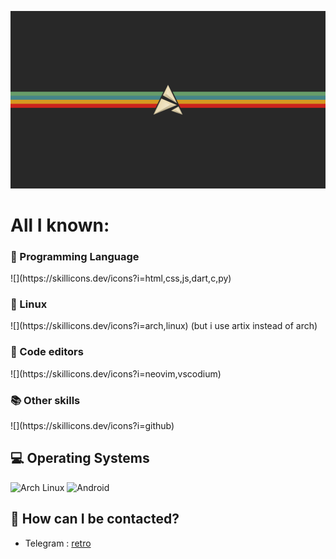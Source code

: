 ![](https://github.com/retrovisionagain/retrovisionagain/blob/main/artix.png)
# All I known:
<div align="left">
<h3>🚀 Programming Language</h3>
![](https://skillicons.dev/icons?i=html,css,js,dart,c,py)

<h3>🐧 Linux</h3>
![](https://skillicons.dev/icons?i=arch,linux) (but i use artix instead of arch)

<h3>📝 Code editors</h3>
![](https://skillicons.dev/icons?i=neovim,vscodium)

<h3>📚 Other skills</h3>
![](https://skillicons.dev/icons?i=github)
</div>
<h2 align="left">💻 Operating Systems</h2>

<div align="left">
  <img src="https://img.shields.io/badge/Arch%20Linux-1793D1?logo=arch-linux&logoColor=white&style=for-the-badge" height="28" alt="Arch Linux"/>
  <img src="https://img.shields.io/badge/Android-3DDC84?logo=android&logoColor=white&style=for-the-badge" height="28" alt="Android"/>
</div>

## 💬 How can I be contacted?

* Telegram : <a href="https://t.me/veryretroinfo" target="_blank">retro</a>

